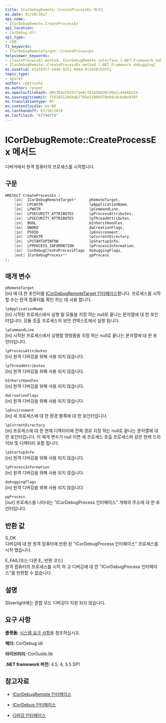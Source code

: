 ```yaml
---
title: ICorDebugRemote::CreateProcessEx 메서드
ms.date: 03/30/2017
api_name:
- ICorDebugRemote.CreateProcessEx
api_location:
- CorDebug.dll
api_type:
- COM
f1_keywords:
- ICorDebugRemoteTarget::CreateProcessEx
helpviewer_keywords:
- CreateProcessEx method, ICorDebugRemote interface [.NET Framework debugging]
- ICorDebugRemote::CreateProcessEx method [.NET Framework debugging]
ms.assetid: 41af93c7-e448-4251-8d4d-413d38c635f2
topic_type:
- apiref
author: rpetrusha
ms.author: ronpet
ms.openlocfilehash: d05384af8201fae8cf81650d38c99a5c44e6bd16
ms.sourcegitcommit: 7f616512044ab7795e32806578e8dc0c6a0e038f
ms.translationtype: MT
ms.contentlocale: ko-KR
ms.lasthandoff: 07/10/2019
ms.locfileid: "67744779"
---
```

# <a name="icordebugremotecreateprocessex-method"></a>ICorDebugRemote::CreateProcessEx 메서드
디버거에서 원격 컴퓨터의 프로세스를 시작합니다.  
  
## <a name="syntax"></a>구문  
  
```cpp  
HRESULT CreateProcessEx (  
    [in]  ICorDebugRemoteTarget*      pRemoteTarget,  
    [in]  LPCWSTR                     lpApplicationName,  
    [in]  LPWSTR                      lpCommandLine,  
    [in]  LPSECURITY_ATTRIBUTES       lpProcessAttributes,  
    [in]  LPSECURITY_ATTRIBUTES       lpThreadAttributes,  
    [in]  BOOL                        bInheritHandles,  
    [in]  DWORD                       dwCreationFlags,  
    [in]  PVOID                       lpEnvironment,  
    [in]  LPCWSTR                     lpCurrentDirectory,  
    [in]  LPSTARTUPINFOW              lpStartupInfo,  
    [in]  LPPROCESS_INFORMATION       lpProcessInformation,  
    [in]  CorDebugCreateProcessFlags  debuggingFlags,  
    [out] ICorDebugProcess**          ppProcess  
);  
```  
  
## <a name="parameters"></a>매개 변수  
 `pRemoteTarget`  
 [in] 에 대 한 포인터를 [ICorDebugRemoteTarget 인터페이스](../../../../docs/framework/unmanaged-api/debugging/icordebugremotetarget-interface.md)합니다. 프로세스를 시작할 수는 원격 컴퓨터를 확인 하는 데 사용 합니다.  
  
 `lpApplicationName`  
 [in] 시작된 프로세스에서 실행 될 모듈을 지정 하는 null로 끝나는 문자열에 대 한 포인터입니다. 모듈 호출 프로세스의 보안 컨텍스트에서 실행 됩니다.  
  
 `lpCommandLine`  
 [in] 시작된 프로세스에서 실행할 명령줄을 지정 하는 null로 끝나는 문자열에 대 한 포인터입니다.  
  
 `lpProcessAttributes`  
 [in] 원격 디버깅을 위해 사용 되지 않습니다.  
  
 `lpThreadAttributes`  
 [in] 원격 디버깅을 위해 사용 되지 않습니다.  
  
 `bInheritHandles`  
 [in] 원격 디버깅을 위해 사용 되지 않습니다.  
  
 `dwCreationFlags`  
 [in] 원격 디버깅을 위해 사용 되지 않습니다.  
  
 `lpEnvironment`  
 [in] 새 프로세스에 대 한 환경 블록에 대 한 포인터입니다.  
  
 `lpCurrentDirectory`  
 [in] 프로세스에 대 한 현재 디렉터리에 전체 경로 지정 하는 null로 끝나는 문자열에 대 한 포인터입니다. 이 매개 변수가 null 이면 새 프로세스 호출 프로세스와 같은 현재 드라이브 및 디렉터리 포함 됩니다.  
  
 `lpStartupInfo`  
 [in] 원격 디버깅을 위해 사용 되지 않습니다.  
  
 `lpProcessInformation`  
 [in] 원격 디버깅을 위해 사용 되지 않습니다.  
  
 `debuggingFlags`  
 [in] 원격 디버깅을 위해 사용 되지 않습니다.  
  
 `ppProcess`  
 [out] 프로세스를 나타내는 "ICorDebugProcess 인터페이스" 개체의 주소에 대 한 포인터입니다.  
  
## <a name="return-value"></a>반환 값  
 S_OK  
 디버깅에 대 한 원격 컴퓨터에 반환 된 "ICorDebugProcess 인터페이스" 프로세스를 시작 했습니다.  
  
 E_FAIL(또는 다른 E_ 반환 코드)  
 원격 컴퓨터의 프로세스를 시작 하 고 디버깅에 대 한 "ICorDebugProcess 인터페이스"를 반환할 수 없습니다.  
  
## <a name="remarks"></a>설명  
 Silverlight에는 혼합 모드 디버깅이 지원 되지 않습니다.  
  
## <a name="requirements"></a>요구 사항  
 **플랫폼:** [시스템 요구 사항](../../../../docs/framework/get-started/system-requirements.md)을 참조하십시오.  
  
 **헤더:** CorDebug.idl  
  
 **라이브러리:** CorGuids.lib  
  
 **.NET framework 버전:** 4.5, 4, 3.5 SP1  
  
## <a name="see-also"></a>참고자료

- [ICorDebugRemote 인터페이스](../../../../docs/framework/unmanaged-api/debugging/icordebugremote-interface.md)
- [ICorDebug 인터페이스](../../../../docs/framework/unmanaged-api/debugging/icordebug-interface.md)

- [디버깅 인터페이스](../../../../docs/framework/unmanaged-api/debugging/debugging-interfaces.md)
